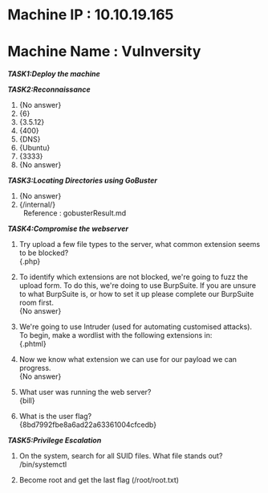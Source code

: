# Machine IP : 10.10.19.165
# Machine Name : Vulnversity

***TASK1:Deploy the machine***

***TASK2:Reconnaissance<br>***
 1. {No answer}<br>
 2. {6} <br>
 3. {3.5.12}<br>
 4. {400} <br>
 5. {DNS} <br>
 6. {Ubuntu}<br>
 7. {3333}<br> 
 8. {No answer}<br>

***TASK3:Locating Directories using GoBuster***<br>
 1. {No answer}<br>
 2. {/internal/}<br>
     &nbsp; Reference : gobusterResult.md <br>

***TASK4:Compromise the webserver***<br>
 1. Try upload a few file types to the server, what common extension seems to be blocked?<br>
{.php}<br>

 2. To identify which extensions are not blocked, we're going to fuzz the upload form. To do this, we're doing to use BurpSuite. If you are unsure to what BurpSuite is, or how to set it up please complete our BurpSuite room first.<br>
  {No answer}<br>

3. We're going to use Intruder (used for automating customised attacks). To begin, make a wordlist with the following extensions in: <br>
  {.phtml}<br>

4. Now we know what extension we can use for our payload we can progress.<br>
  {No answer}<br>

 5. What user was running the web server?<br>
  {bill} <br>

 6. What is the user flag? <br>
  {8bd7992fbe8a6ad22a63361004cfcedb}<br>

  ***TASK5:Privilege Escalation***<br>

  1. On the system, search for all SUID files. What file stands out?<br> /bin/systemctl

  2. Become root and get the last flag (/root/root.txt) <br>
  